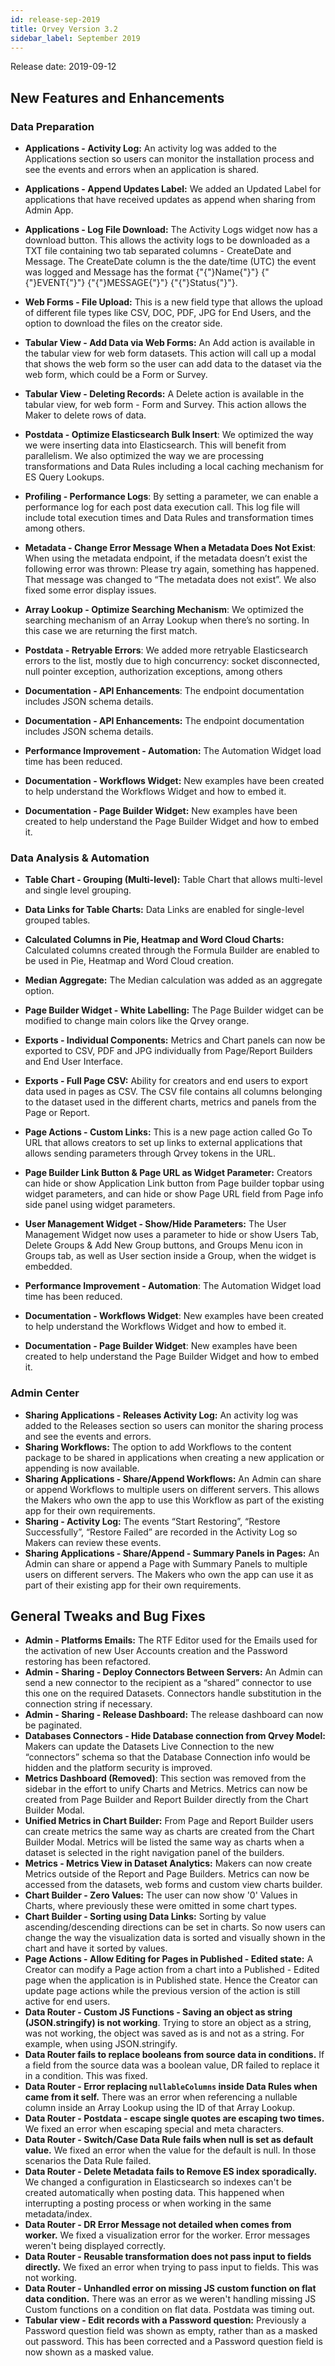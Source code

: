 ```yaml
---
id: release-sep-2019
title: Qrvey Version 3.2
sidebar_label: September 2019
---
```

<div style={{textAlign: "justify"}}>
Release date: 2019-09-12

## New Features and Enhancements

### Data Preparation

-   **Applications - Activity Log:** An activity log was added to the Applications section so users can monitor the installation process and see the events and errors when an application is shared.

-   **Applications - Append Updates Label:** We added an Updated Label for applications that have received updates as append when sharing from Admin App. 

-   **Applications - Log File Download:** The Activity Logs widget now has a download button. This allows the activity logs to be downloaded as a TXT file containing two tab separated columns - CreateDate and Message. The CreateDate column is the the date/time (UTC) the event was logged and Message has the format {"{"}Name{"}"} {"{"}EVENT{"}"} {"{"}MESSAGE{"}"} {"{"}Status{"}"}.

-   **Web Forms - File Upload:** This is a new field type that allows the upload of different file types like CSV, DOC, PDF, JPG for End Users, and the option to download the files on the creator side.

-   **Tabular View - Add Data via Web Forms:** An Add action is available in the tabular view for web form datasets. This action will call up a modal that shows the web form so the user can add data to the dataset via the web form, which could be a Form or Survey.

-   **Tabular View - Deleting Records:** A Delete action is available in the tabular view, for web form - Form and Survey. This action allows the Maker to delete rows of data.

-   **Postdata - Optimize Elasticsearch Bulk Insert**: We optimized the way we were inserting data into Elasticsearch. This will benefit from parallelism. We also optimized the way we are processing transformations and Data Rules including a local caching mechanism for ES Query Lookups.

-   **Profiling - Performance Logs**: By setting a parameter, we can enable a performance log for each post data execution call. This log file will include total execution times and Data Rules and transformation times among others.

-   **Metadata - Change Error Message When a Metadata Does Not Exist**: When using the metadata endpoint, if the metadata doesn’t exist the following error was thrown: Please try again, something has happened. That message was changed to “The metadata does not exist”. We also fixed some error display issues.

-   **Array Lookup - Optimize Searching Mechanism**: We optimized the searching mechanism of an Array Lookup when there’s no sorting. In this case we are returning the first match.

-   **Postdata - Retryable Errors**: We added more retryable Elasticsearch errors to the list, mostly due to high concurrency: socket disconnected, null pointer exception, authorization exceptions, among others

-   **Documentation - API Enhancements**: The endpoint documentation includes JSON schema details.

-   **Documentation - API Enhancements:** The endpoint documentation includes JSON schema details.

-   **Performance Improvement - Automation:** The Automation Widget load time has been reduced.

-   **Documentation - Workflows Widget:** New examples have been created to help understand the Workflows Widget and how to embed it.

-   **Documentation - Page Builder Widget:** New examples have been created to help understand the Page Builder Widget and how to embed it.

### Data Analysis & Automation

-   **Table Chart - Grouping (Multi-level):** Table Chart that allows multi-level and single level grouping.

-   **Data Links for Table Charts:** Data Links are enabled for single-level grouped tables.

-   **Calculated Columns in Pie, Heatmap and Word Cloud Charts:** Calculated columns created through the Formula Builder are enabled to be used in Pie, Heatmap and Word Cloud creation.

-   **Median Aggregate:** The Median calculation was added as an aggregate option.

-   **Page Builder Widget - White Labelling:** The Page Builder widget can be modified to change main colors like the Qrvey orange.

-   **Exports - Individual Components:** Metrics and Chart panels can now be exported to CSV, PDF and JPG individually from Page/Report Builders and End User Interface.

-   **Exports - Full Page CSV:** Ability for creators and end users to export data used in pages as CSV. The CSV file contains all columns belonging to the dataset used in the different charts, metrics and panels from the Page or Report.

-   **Page Actions - Custom Links:** This is a new page action called Go To URL that allows creators to set up links to external applications that allows sending parameters through Qrvey tokens in the URL.

-   **Page Builder Link Button & Page URL as Widget Parameter:** Creators can hide or show Application Link button from Page builder topbar using widget parameters, and can hide or show Page URL field from Page info side panel using widget parameters.

-   **User Management Widget - Show/Hide Parameters:** The User Management Widget now uses a parameter to hide or show Users Tab, Delete Groups & Add New Group buttons, and Groups Menu icon in Groups tab, as well as User section inside a Group, when the widget is embedded.

-   **Performance Improvement - Automation**: The Automation Widget load time has been reduced.

-   **Documentation - Workflows Widget**: New examples have been created to help understand the Workflows Widget and how to embed it.

-   **Documentation - Page Builder Widget**: New examples have been created to help understand the Page Builder Widget and how to embed it.

### Admin Center

-   **Sharing Applications - Releases Activity Log:** An activity log was added to the Releases section so users can monitor the sharing process and see the events and errors.
-   **Sharing Workflows:** The option to add Workflows to the content package to be shared in applications when creating a new application or appending is now available. 
-   **Sharing Applications - Share/Append Workflows:** An Admin can share or append Workflows to multiple users on different servers. This allows the Makers who own the app to use this Workflow as part of the existing app for their own requirements.
-   **Sharing - Activity Log:** The events “Start Restoring”, “Restore Successfully”, “Restore Failed” are recorded in the Activity Log so Makers can review these events.
-   **Sharing Applications - Share/Append - Summary Panels in Pages:** An Admin can share or append a Page with Summary Panels to multiple users on different servers. The Makers who own the app can use it as part of their existing app for their own requirements.

## General Tweaks and Bug Fixes

-   **Admin - Platforms Emails:** The RTF Editor used for the Emails used for the activation of new User Accounts creation and the Password restoring has been refactored.
-   **Admin - Sharing - Deploy Connectors Between Servers:** An Admin can send a new connector to the recipient as a “shared” connector to use this one on the required Datasets. Connectors handle substitution in the connection string if necessary.
-   **Admin - Sharing - Release Dashboard:** The release dashboard can now be paginated.
-   **Databases Connectors - Hide Database connection from Qrvey Model:** Makers can update the Datasets Live Connection to the new “connectors” schema so that the Database Connection info would be hidden and the platform security is improved.
-   **Metrics Dashboard (Removed)**: This section was removed from the sidebar in the effort to unify Charts and Metrics. Metrics can now be created from Page Builder and Report Builder directly from the Chart Builder Modal.
-   **Unified Metrics in Chart Builder:** From Page and Report Builder users can create metrics the same way as charts are created from the Chart Builder Modal. Metrics will be listed the same way as charts when a dataset is selected in the right navigation panel of the builders.
-   **Metrics - Metrics View in Dataset Analytics:** Makers can now create Metrics outside of the Report and Page Builders. Metrics can now be accessed from the datasets, web forms and custom view charts builder.
-   **Chart Builder - Zero Values:**  The user can now show '0' Values in Charts, where previously these were omitted in some chart types.
-   **Chart Builder - Sorting using Data Links:** Sorting by value ascending/descending directions can be set in charts. So now users can change the way the visualization data is sorted and visually shown in the chart and have it sorted by values.
-   **Page Actions - Allow Editing for Pages in Published - Edited state:** A Creator can modify a Page action from a chart into a Published - Edited page when the application is in Published state. Hence the Creator can update page actions while the previous version of the action is still active for end users.
-   **Data Router - Custom JS Functions - Saving an object as string (JSON.stringify) is not working**.	Trying to store an object as a string, was not working, the object was saved as is and not as a string. For example, when using JSON.stringify.
-   **Data Router fails to replace booleans from source data in conditions.** If a field from the source data was a boolean value, DR failed to replace it in a condition. This was fixed.
-   **Data Router - Error replacing `nullableColumns` inside Data Rules when came from it self.** There was an error when referencing a nullable column inside an Array Lookup using the ID of that Array Lookup.
-   **Data Router - Postdata - escape single quotes are escaping two times.** We fixed an error when escaping special and meta characters.
-   **Data Router - Switch/Case Data Rule fails when null is set as default value.**	We fixed an error when the value for the default is null. In those scenarios the Data Rule failed.
-   **Data Router - Delete Metadata fails to Remove ES index sporadically.** We changed a configuration in Elasticsearch so indexes can't be created automatically when posting data. This happened when interrupting a posting process or when working in the same metadata/index.
-   **Data Router - DR Error Message not detailed when comes from worker.** We fixed a visualization error for the worker. Error messages weren't being displayed correctly.
-   **Data Router - Reusable transformation does not pass input to fields directly.** We fixed an error when trying to pass input to fields. This was not working.
-   **Data Router - Unhandled error on missing JS custom function on flat data condition.** There was an error as we weren't handling missing JS Custom functions on a condition on flat data. Postdata was timing out.
-   **Tabular view - Edit records with a Password question:** Previously a Password question field was shown as empty, rather than as a masked out password. This has been corrected and a Password question field is now shown as a masked value.

</div>